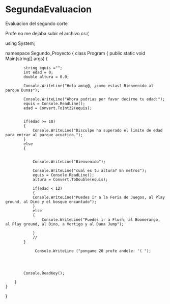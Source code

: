 # SegundaEvaluacion
Evaluacion del segundo corte

Profe no me dejaba subir el archivo  cs:(

using System;

namespace Segundo_Proyecto
{
    class Program
    {
        public static void Main(string[] args)
        {
         
            string equis ="";
            int edad = 0;
            double altura = 0.0;
            
            Console.WriteLine("Hola amig@, ¿como estas? Bienvenido al parque Dunas");

            Console.WriteLine("Ahora podrias por favor decirme tu edad:");
            equis = Console.ReadLine();
            edad = Convert.ToInt32(equis);
            
            
            if(edad >= 18)
            {
                Console.WriteLine("Disculpe ha superado el limite de edad para entrar al parque acuatico.");
            }
            else
            {
                
                
                Console.WriteLine("Bienvenido");
                
                Console.WriteLine("cual es tu altura? En metros");
                equis = Console.ReadLine();
                altura = Convert.ToDouble(equis);
                
                if(edad < 12)
                {
                Console.WriteLine("Puedes ir a la Feria de Juegos, al Play ground, al Dino y el bosque encantado");    
                }
                else
                {
                    Console.WriteLine("Puedes ir a Flush, al Boomerango, al Play ground, al Dino, a Vertigo y al Duna Jump");
                
                }
                //
            }

                 Console.WriteLine ("pongame 20 profe andele: '( ");
            
            
            
            
            Console.ReadKey();
        
        }
    }
}   
